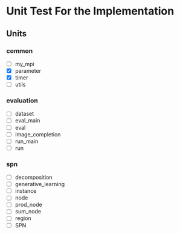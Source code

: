 # Unit Test For the Implementation

## Units

### common

- [ ] my_mpi
- [x] parameter
- [x] timer
- [ ] utils

### evaluation

- [ ] dataset
- [ ] eval_main
- [ ] eval
- [ ] image_completion
- [ ] run_main
- [ ] run

### spn

- [ ] decomposition
- [ ] generative_learning
- [ ] instance
- [ ] node
- [ ] prod_node
- [ ] sum_node
- [ ] region
- [ ] SPN
